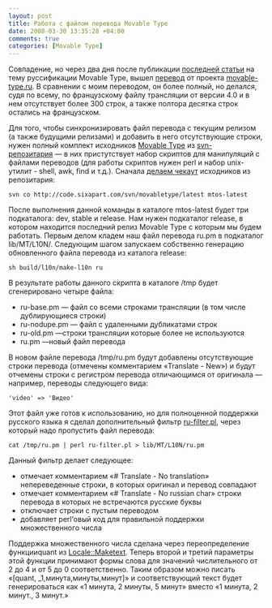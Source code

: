 ```yaml
---
layout: post
title: Работа с файлом перевода Movable Type
date: 2008-03-30 13:35:28 +04:00
comments: true
categories: [Movable Type]
---
```


Совпадение, но через два дня после публикации [последней статьи](/2008/03/24/russifikacija-movable-type-41/) на тему руссификации Movable Type, вышел [перевод](http://movable-type.ru/forums/viewtopic.php?id=75) от проекта [movable-type.ru](http://movable-type.ru/). В сравнении с моим переводом, он более полный, но делался, судя по всему, по французскому файлу трансляции от версии 4.0 и в нем отсутствует более 300 строк, а также полтора десятка строк остались на французском.

Для того, чтобы синхронизировать файл перевода с текущим релизом (а также будущими релизами) и добавить в него отсутствующие строки, нужен полный комплект исходников [Movable Type](https://movabletype.org/) из [svn-репозитария](https://github.com/movabletype/movabletype) — в них пристутствует набор скриптов для манипуляций с файлами переводов (для работы скриптов нужен perl и набор unix-утилит - shell, awk, find и т.д.). Сначала [делаем чекаут](https://movabletype.org/news/2007/12/mtos_subversion_tips.html) исходников из репозитария:

    svn co http://code.sixapart.com/svn/movabletype/latest mtos-latest

После выполнения данной команды в каталоге mtos-latest будет три подкаталога: dev, stable и release. Нам нужен подкаталог release, в котором находится последний релиз Movable Type с которым мы будем работать. Первым делом кладем наш файл перевода ru.pm в подкаталог lib/MT/L10N/. Следующим шагом запускаем собственно генерацию обновленного файла перевода из каталога release:

    sh build/l10n/make-l10n ru

В результате работы данного скрипта в каталоге /tmp будет сгенерировано четыре файла:

- ru-base.pm — файл со всеми строками трансляции (в том числе дублирующиеся строки)
- ru-nodupe.pm — файл с удаленными дубликатами строк
- ru-old.pm —строки трансляции которые более не используются
- ru.pm —новый файл перевода

В новом файле перевода /tmp/ru.pm будут добавлены отсутствующие строки перевода (отмечены комментарием «Translate - New») и будут отчемены строки с регистром перевода отличающимся от оригинала — например, переводы следующего вида:

    'video' => 'Видео'

Этот файл уже готов к использованию, но для полноценной поддержки русского языка я сделал дополнительный фильтр [ru-filter.pl](/files/ru-filter.pl), через который надо пропустить файл перевода:

    cat /tmp/ru.pm | perl ru-filter.pl > lib/MT/L10N/ru.pm

Данный фильтр делает следующее:

- отмечает комментарием «# Translate - No translation» непереведенные строки, в которых оригинал и перевод совпадают
- отмечает комментарием «# Translate - No russian char» строки перевода в которых не встречаются русские буквы
- отключает строки с пустым переводом
- добавляет perl’овый код для правильной поддержки множественного числа

Поддержка множественного числа сделана через переопределение функцииquant из [Locale::Maketext](http://search.cpan.org/dist/Locale-Maketext/). Теперь второй и третий параметры этой функции принимают формы слова для значений числительного от 2 до 4 и от 5 до 0 соответственно. Таким образом можно писать «[quant, \_1,минута,минуты,минут]» и соответствующий текст будет генерироваться как «1 минута, 2 минуты, 5 минут» вместо «1 минута, 2 минут., 3 минут.»
